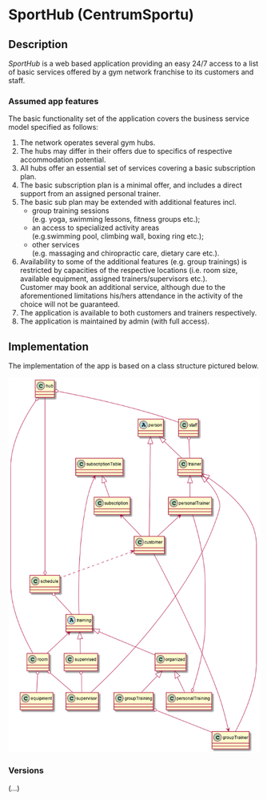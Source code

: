 # SportHub (CentrumSportu)


<h2>Description</h2>
<p><i>SportHub</i> is a web based application providing an easy 24/7 access to a list of basic services offered by a gym network franchise to its customers and staff.</p>
<h3>Assumed app features</h3>
<p>The basic functionality set of the application covers the business service model specified as follows:</p>
<ol>
<li>The network operates several gym hubs.</li>
<li>The hubs may differ in their offers due to specifics of respective accommodation potential.</li>
<li>All hubs offer an essential set of services covering a basic subscription plan.</li>
<li>The basic subscription plan is a minimal offer, and includes a direct support from an assigned personal trainer.
<li>The basic sub plan may be extended with additional features incl. 
<ul>
<li>group training sessions <br>(e.g. yoga, swimming lessons, fitness groups etc.);</li>
<li>an access to specialized activity areas <br>(e.g.swimming pool, climbing wall, boxing ring etc.);</li>
<li>other services<br>(e.g. massaging and chiropractic care, dietary care etc.).</li>
</ul>
</li>
<li>Availability to some of the additional features (e.g. group trainings) is restricted by capacities of the respective locations (i.e. room size, available equipment, assigned trainers/supervisors etc.).<br> Customer may book an additional service, although due to the aforementioned limitations his/hers attendance in the activity of the choice will not be guaranteed.</li>
<li>The application is available to both customers and trainers respectively.</li>
<li>The application is maintained by admin (with full access).</li>
</ol>
<h2>Implementation</h2>
<p>The implementation of the app is based on a class structure pictured below.</p>
<img src="_docs\SportHubClassStructure.png" alt="UML class structure picture (png format).">

<h3>Versions</h3>
<p>(...)</p>



